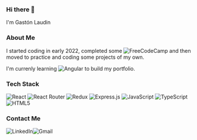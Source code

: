 ### Hi there 👋

I'm Gastón Laudin

### About Me

I started coding in early 2022, completed some ![FreeCodeCamp](https://img.shields.io/badge/Freecodecamp-%23123.svg?&style=for-the-badge&logo=freecodecamp&logoColor=green) and then moved to practice and coding some projects of my own.

I'm currenly learning ![Angular](https://img.shields.io/badge/angular-%23DD0031.svg?style=for-the-badge&logo=angular&logoColor=white) to build my portfolio.

### Tech Stack

![React](https://img.shields.io/badge/react-%2320232a.svg?style=for-the-badge&logo=react&logoColor=%2361DAFB)
![React Router](https://img.shields.io/badge/React_Router-CA4245?style=for-the-badge&logo=react-router&logoColor=white)
![Redux](https://img.shields.io/badge/redux-%23593d88.svg?style=for-the-badge&logo=redux&logoColor=white)
![Express.js](https://img.shields.io/badge/express.js-%23404d59.svg?style=for-the-badge&logo=express&logoColor=%2361DAFB)
![JavaScript](https://img.shields.io/badge/javascript-%23323330.svg?style=for-the-badge&logo=javascript&logoColor=%23F7DF1E)
![TypeScript](https://img.shields.io/badge/typescript-%23007ACC.svg?style=for-the-badge&logo=typescript&logoColor=white)
![HTML5](https://img.shields.io/badge/html5-%23E34F26.svg?style=for-the-badge&logo=html5&logoColor=white)

### Contact Me

![LinkedIn](https://img.shields.io/badge/linkedin-%230077B5.svg?style=for-the-badge&logo=linkedin&logoColor=white)![Gmail](https://img.shields.io/badge/Gmail-D14836?style=for-the-badge&logo=gmail&logoColor=white)

